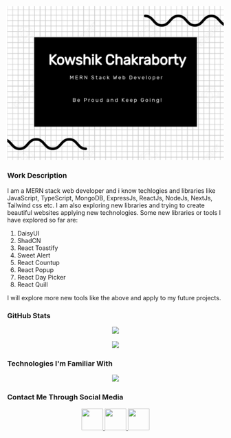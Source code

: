 [![Portfolio Banner](https://raw.githubusercontent.com/KowshikChakraborty-AIUB/kowshikchakraborty-aiub/main/portfolio_banner.jpg)](https://raw.githubusercontent.com/KowshikChakraborty-AIUB/kowshikchakraborty-aiub/main/portfolio_banner.jpg)

### Work Description

I am a MERN stack web developer and i know techlogies and libraries like JavaScript, TypeScript, MongoDB, ExpressJs, ReactJs, NodeJs, NextJs, Tailwind css etc. I am also exploring new libraries and trying to create beautiful websites applying new technologies. Some new libraries or tools I have explored so far are:

1. DaisyUI
2. ShadCN
3. React Toastify
4. Sweet Alert
5. React Countup
6. React Popup
7. React Day Picker
8. React Quill

I will explore more new tools like the above and apply to my future projects.

### GitHub Stats

<p align="center">
  <a href="https://github-readme-streak-stats.herokuapp.com?user=KowshikChakraborty-AIUB&theme=merko&mode=weekly">
    <img src="https://github-readme-streak-stats.herokuapp.com?user=KowshikChakraborty-AIUB&theme=merko&mode=weekly" />
  </a>
</p>

<p align="center">
  <a href="https://api.githubtrends.io/user/svg/KowshikChakraborty-AIUB/langs?time_range=six_months&use_percent=True&theme=dark">
    <img src="https://api.githubtrends.io/user/svg/KowshikChakraborty-AIUB/langs?time_range=six_months&use_percent=True&theme=dark" />
  </a>
</p>

### Technologies I'm Familiar With

<p align="center">
  <a href="https://skillicons.dev">
    <img src="https://skillicons.dev/icons?i=javascript,typescript,mongodb,express,react,nodejs,nextjs" />
  </a>
</p>

### Contact Me Through Social Media

<p align="center">
  <a href="https://www.facebook.com/profile.php?id=100009473225157">
    <img src="https://upload.wikimedia.org/wikipedia/en/0/04/Facebook_f_logo_%282021%29.svg" height="50" width="50" />
  </a>
  <a href="https://github.com/kowshikchakraborty-aiub">
    <img src="https://upload.wikimedia.org/wikipedia/commons/9/91/Octicons-mark-github.svg" height="50" width="50" />
  </a>
  <a href="https://www.linkedin.com/in/kowshik-chakraborty/">
    <img src="https://upload.wikimedia.org/wikipedia/commons/8/81/LinkedIn_icon.svg" height="50" width="50" />
  </a>
</p>

